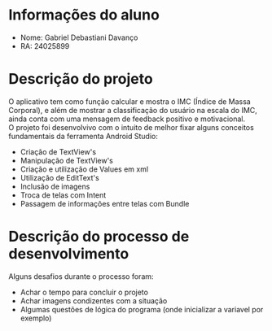 # Informações do aluno
- Nome: Gabriel Debastiani Davanço<br>
- RA: 24025899

# Descrição do projeto
O aplicativo tem como função calcular e mostra o IMC (Índice de Massa Corporal), e além de mostrar a classificação do usuário na escala do IMC, ainda conta com uma mensagem de feedback positivo e motivacional.<br>
O projeto foi desenvolvivo com o intuito de melhor fixar alguns conceitos fundamentais da ferramenta Android Studio:
- Criação de TextView's
- Manipulação de TextView's
- Criação e utilização de Values em xml
- Utilização de EditText's
- Inclusão de imagens
- Troca de telas com Intent
- Passagem de informações entre telas com Bundle

# Descrição do processo de desenvolvimento
Alguns desafios durante o processo foram:
- Achar o tempo para concluir o projeto
- Achar imagens condizentes com a situação
- Algumas questões de lógica do programa (onde inicializar a variavel por exemplo)
  
